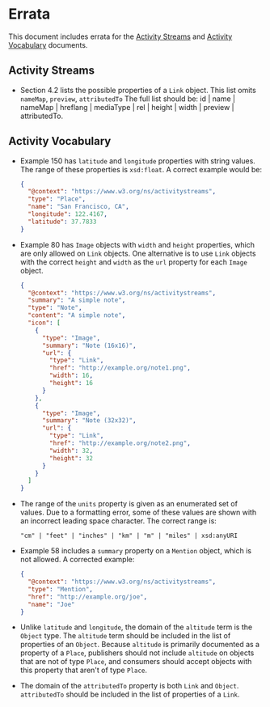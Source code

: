 # Errata

This document includes errata for the [Activity Streams](https://www.w3.org/TR/activitystreams-core/) and [Activity Vocabulary](https://www.w3.org/TR/activitystreams-vocabulary/) documents.

## Activity Streams

  - Section 4.2 lists the possible properties of a `Link` object. This list omits `nameMap`, `preview`, `attributedTo`
    The full list should be: id | name | nameMap | hreflang | mediaType | rel | height | width | preview | attributedTo.

## Activity Vocabulary

  - Example 150 has `latitude` and `longitude` properties with string values.
    The range of these properties is `xsd:float`. A correct example would be:

    ```json
    {
      "@context": "https://www.w3.org/ns/activitystreams",
      "type": "Place",
      "name": "San Francisco, CA",
      "longitude": 122.4167,
      "latitude": 37.7833
    }
    ```

  - Example 80 has `Image` objects with `width` and `height` properties, which
    are only allowed on `Link` objects. One alternative is to use `Link` objects
    with the correct `height` and `width` as the `url` property for each `Image`
    object.
    
    ```json
    {
      "@context": "https://www.w3.org/ns/activitystreams",
      "summary": "A simple note",
      "type": "Note",
      "content": "A simple note",
      "icon": [
        {
          "type": "Image",
          "summary": "Note (16x16)",
          "url": {
            "type": "Link",
            "href": "http://example.org/note1.png",
            "width": 16,
            "height": 16
          }
        },
        {
          "type": "Image",
          "summary": "Note (32x32)",
          "url": {
            "type": "Link",
            "href": "http://example.org/note2.png",
            "width": 32,
            "height": 32
          }
        }
      ]
    }
    ```

  - The range of the `units` property is given as an enumerated set of values.
    Due to a formatting error, some of these values are shown with an incorrect
    leading space character. The correct range is:
    
    ```text
    "cm" | "feet" | "inches" | "km" | "m" | "miles" | xsd:anyURI
    ```

  - Example 58 includes a `summary` property on a `Mention` object, which is
    not allowed. A corrected example:
    
    ```json
    {
      "@context": "https://www.w3.org/ns/activitystreams",
      "type": "Mention",
      "href": "http://example.org/joe",
      "name": "Joe"
    }
    ```

  - Unlike `latitude` and `longitude`, the domain of the `altitude` term is the `Object` type. The `altitude` term should be included in the list of properties of an `Object`. Because `altitude` is primarily documented as a property of a `Place`, publishers should not include `altitude` on objects that are not of type `Place`, and consumers should accept objects with this property that aren't of type `Place`.

  - The domain of the `attributedTo` property is both `Link` and `Object`. `attributedTo` should be included in the list of properties of a `Link`.
